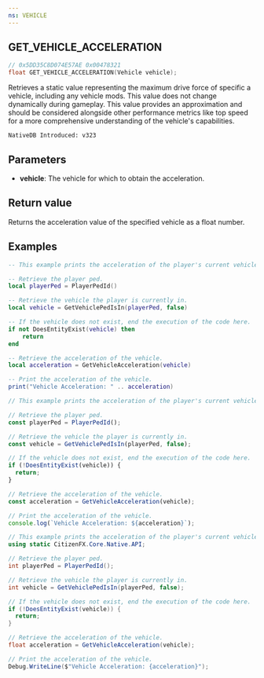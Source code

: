 ```yaml
---
ns: VEHICLE
---
```

## GET_VEHICLE_ACCELERATION

```c
// 0x5DD35C8D074E57AE 0x00478321
float GET_VEHICLE_ACCELERATION(Vehicle vehicle);
```
Retrieves a static value representing the maximum drive force of specific a vehicle, including any vehicle mods. This value does not change dynamically during gameplay. This value provides an approximation and should be considered alongside other performance metrics like top speed for a more comprehensive understanding of the vehicle's capabilities.

```
NativeDB Introduced: v323
```

## Parameters
* **vehicle**: The vehicle for which to obtain the acceleration.

## Return value
Returns the acceleration value of the specified vehicle as a float number.

## Examples
```lua
-- This example prints the acceleration of the player's current vehicle.

-- Retrieve the player ped.
local playerPed = PlayerPedId()

-- Retrieve the vehicle the player is currently in.
local vehicle = GetVehiclePedIsIn(playerPed, false)

-- If the vehicle does not exist, end the execution of the code here.
if not DoesEntityExist(vehicle) then 
    return 
end

-- Retrieve the acceleration of the vehicle.
local acceleration = GetVehicleAcceleration(vehicle)

-- Print the acceleration of the vehicle.
print("Vehicle Acceleration: " .. acceleration)
```

```js
// This example prints the acceleration of the player's current vehicle.

// Retrieve the player ped.
const playerPed = PlayerPedId();

// Retrieve the vehicle the player is currently in.
const vehicle = GetVehiclePedIsIn(playerPed, false);

// If the vehicle does not exist, end the execution of the code here.
if (!DoesEntityExist(vehicle)) {
  return;
}

// Retrieve the acceleration of the vehicle.
const acceleration = GetVehicleAcceleration(vehicle);

// Print the acceleration of the vehicle.
console.log(`Vehicle Acceleration: ${acceleration}`);
```

```cs
// This example prints the acceleration of the player's current vehicle.
using static CitizenFX.Core.Native.API;

// Retrieve the player ped.
int playerPed = PlayerPedId();

// Retrieve the vehicle the player is currently in.
int vehicle = GetVehiclePedIsIn(playerPed, false);

// If the vehicle does not exist, end the execution of the code here.
if (!DoesEntityExist(vehicle)) {
  return;
}

// Retrieve the acceleration of the vehicle.
float acceleration = GetVehicleAcceleration(vehicle);

// Print the acceleration of the vehicle.
Debug.WriteLine($"Vehicle Acceleration: {acceleration}");
```
